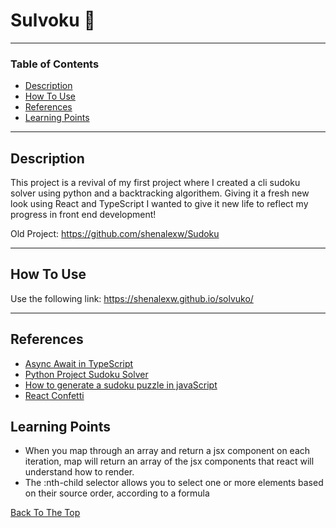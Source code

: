 # Sulvoku 🔢

---

### Table of Contents

- [Description](#description)
- [How To Use](#how-to-use)
- [References](#references)
- [Learning Points](#learning-points)

---

## Description

This project is a revival of my first project where I created a cli sudoku solver using python and a backtracking algorithem. Giving it a fresh new look using React and TypeScript I wanted to give it new life to reflect my progress in front end development!

Old Project: https://github.com/shenalexw/Sudoku

---

## How To Use

Use the following link: https://shenalexw.github.io/solvuko/

---

## References

- [Async Await in TypeScript](https://blog.logrocket.com/async-await-in-typescript/)
- [Python Project Sudoku Solver](https://www.techwithtim.net/tutorials/python-programming/sudoku-solver-backtracking/)
- [How to generate a sudoku puzzle in javaScript](https://www.geeksforgeeks.org/program-sudoku-generator/)
- [React Confetti](https://www.npmjs.com/package/react-confetti)

## Learning Points

- When you map through an array and return a jsx component on each iteration, map will return an array of the jsx components that react will understand how to render.
- The :nth-child selector allows you to select one or more elements based on their source order, according to a formula

[Back To The Top](#read-me-template)
